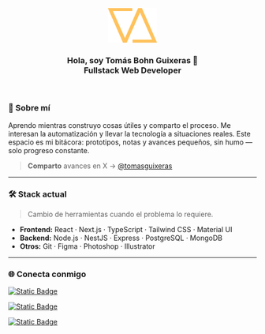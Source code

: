 <div id="header" align="center" >
  <img src="logo.png" width="100" />
  <h3 align="center">
  Hola, soy Tomás Bohn Guixeras 👋
  <br/>
  Fullstack Web Developer
  </h3>
</div>
<br/>

### 🚀 Sobre mí
Aprendo mientras construyo cosas útiles y comparto el proceso. Me interesan la automatización y llevar la tecnología a situaciones reales. Este espacio es mi bitácora: prototipos, notas y avances pequeños, sin humo — solo progreso constante.
> **Comparto** avances en X → [@tomasguixeras](https://x.com/tomasguixeras)

---

### 🛠️ Stack actual
> Cambio de herramientas cuando el problema lo requiere.
- **Frontend:** React · Next.js · TypeScript · Tailwind CSS · Material UI
- **Backend:** Node.js · NestJS · Express · PostgreSQL · MongoDB  
- **Otros:** Git · Figma · Photoshop · Illustrator  

---

### 🌐 Conecta conmigo
[![Static Badge](https://img.shields.io/badge/X%20(Twitter)-tomasguixeras?style=for-the-badge&logo=x&color=%23000000)](https://x.com/tomasguixeras)

[![Static Badge](https://img.shields.io/badge/LinkedIn-tomasguixeras?style=for-the-badge&logo=data%3Aimage%2Fwebp%3Bbase64%2CUklGRugFAABXRUJQVlA4TNwFAAAv%2F8F%2FEE9AkG1Tf9sDPNMgyLapv%2B0BnhFk29Tf9gDPFDaSlHz%2FBRruDi0QgOpXDxsZWHGl%2F%2Fttg4OgbdvE%2FGlv%2ByFExAQ02xjqbRcat97%2BIu02qda2OZLyX8L83RW63UaCy8k1GVypDa4dB1eSdXUJZblhmPnh%2FC%2B5I%2Fo%2FAZS0%2FW%2FbRj8Vgn8skXIApByAfnIBZsoeqWu4e4lpemZnyn3X23lVCPyIPJg%2BEf2fAPnWzxdvTpXs%2B0%2B7NVLWx0r4Fx2tXyrk9jRST8r5Ls4tJX0X45ayVv2eKWwrfVbFHfpEXqZa75kCb%2FU6VZEfrTMxa%2FSqNjAz01XPFbpbFaiZellR7N2yxM3qha7g1UIhd7UwkXMLgZwRSFX0FeSIXQfJ7DwksmsgAzujq8JXhd70iN5oohcyPZ%2FwRXoOXxvwDfSsbv7fYth82pk9Xux9efeszOyvWNQADn8ssS3B2gcvSqs5vUTfr6ysQsT3qO4R9R2oO0R%2BiukE0W9BCojfRkRWEsg1oiMkTYCcTnMDSCHxHTweqb%2BMdFQymeA4pK9wbggkobHCUNAEUAYyiuMuGAfOBqYjkcClYpm4aJaCxYO1Y7nmSVQUjdyF0oB3heKJOpSOSAKTCVNiophmJsK0ILFgXpE4qoYkUMlIZMQViUy4EpEpVyZS%2FbEyE1FcOyI11xG%2Be0SEayGiuQq%2BhYgUX811RERx7fDNRCquiciUKxOZcCUi4%2BLruAIRT9WVaEtVkRjNVJgoph2TiikzGTFFJoFpYOKImkIVnoXKlCdT6XhGKg1NVaw1yxGXCUvi4km6crXCUcCYG45ExlFURasYJjaBoI9sjKRbFO51ukinkVRF8YZEPfAxKs0zBeySVEV8myIxshLvWiE7ibUqZqfj1IGT8TpGHZX0pu53GJR1e9%2Fn6zPFvS3r%2FP7SlHizM5OFi70fTblvfPr%2Bmfnf%2F5v%2F%2F7K98f3nnd%2FOHi8vzmez3d3Prwur2XlA78PZl3fF9OkUsQ%2B%2FPP92dE%2BUYW9XT4QJ7K%2BCpHtvvxmgPADSX8b7UCP5wQsyzSkYL99x2dYgvYlM7D14%2BzsiTQ3qdzxcDfIrGk5Af8ViU2OA1yQ8hvmMg9MDkUShqTHUFiAoDHdlcIchfyBwhEH36D93OSwp%2FlMYevLeHIOvzmv18OSO7xQy2AbPBWRxcpyVPFTHzZHJ5DYruVjd1iGb0WuSj8VpHfLZnFZnRJLLAnK6uKzKSvOY1VmR5LCAvC4OqzLT%2FGV1ZiS5KyC3s7cg2Vndld%2BOTxK9PtOTFV%2FHJxHfhO8evhVfxycBX8a3w1fwNXzCL%2BJL%2BCZ8R%2FgKvoqv45MRXwTQPr55dGrMxnc7Mojsvs%2BP9Ws%2F1gOYnHdzrt9of%2BXb%2Be5S9%2Fgz3T3P9Se615%2FZiuN60j0fk61%2B60n3rriq327r%2FltN1d12rYc8opLBaXU4iBGq4LSkhw1U0WdFD10zJZf1cLA5U3bZBz241USTy8LhzIRo9lhRg55o57FowdQ89xy2qslrnsVhkw3HUxw22jBCs%2FqrqNGqXLKVjqb6a7TiaJq7VjUrLN1ds52KRdwV7XSF0tSuoxmcVQwZzTI6a7akyiRZmrIEZ42Wrliir6paDkWymHJFMpsyLMlX2VZdItFWVSJqe0ySXVWNdSTJVcWYJ8muWoy5AtkZawtkMmYLJBszujyiNSmPYE1xTK4arFUU3VVdrU8pxFXV3Lg4VnNXxbGY64rjCN%2FOXCiOGd%2F008UXR%2F7ll8y5v5xFc%2B1fzsIvv3Hz3%2Ba%2FzX%2Bb%2Fzb%2Fbf7b%2FPd3lHBOGa87p%2FwOzinzj%2BN%2F%2F2%2F%2B%2F9vtQK8Z6bX4XKDnI72Ar0v0RpleNdOr78FrUOB5VHhXaPAqyMhOIAmdB2RGNwGkoBNAGjmPxQBuutAzOFmQhVuHpQ2blWWSqM2xcoFmZVWDNseaGVkr61RkCmtnYMdYv%2FLy6JtpNdKrR1Ztjf51JNUKYq6gnCDup0BpRyN2f4toW5Dy5uLNKZr3n3Yf0B8%3D&color=0072b1&link=https%3A%2F%2Fwww.linkedin.com%2Fin%2Ftomasguixeras)](https://www.linkedin.com/in/tomasguixeras/)

[![Static Badge](https://img.shields.io/badge/Portfolio-tomasguixeras?style=for-the-badge&logo=data%3Aimage%2Fwebp%3Bbase64%2CUklGRqwMAABXRUJQVlA4WAoAAAAQAAAABwEAuAAAQUxQSJUFAAABoJZte942MwRBMIRAEIRCMAQzmBjUDBwGGQNBMARDEAS%2Fn92jR891629EQJIkSVJTgOKWbLMk0aMP1EfAbem8bbaXWpZ4ty99c9umpYD3pm6y9bXuAaeom491asBJTdus9hebA94PbXP%2BPRy8pM3as5OsAe%2F8YI9kSnDGj0cyJviiTydZ2HVN7Zs2n%2BD%2BZFJwgY9HMqjDwaeLPHw0zXf%2FnLMJ7knuvyVIh8sL4uaSzO9wlTJuROuP1XXiHyLY%2BqMgxi%2BZrT9aIoxbMl1%2FFCGk648Wna7CA68%2FNnKy2xyUYDHJb9uugulwUnimRtEfSlCth6CDrD9e1GTrppDJ%2BuMQkvz17%2FYJ1h8tyeC9LCB8VHS4X09Hdbgo%2BkMFbhu7VDYleBeR%2FN11DikQXMDu1tfbC1l%2FZNrkp%2B%2FYk8j6o%2BKSe3%2FGvclXYWQF3e3HzZSsP04au39vV%2FJVGKjgZE7%2BGZCfHZXe4TYjHc5jx3w6XB87g2eD7fE4LqL1x40XHi6YTPDayc4Ol%2BfS4U4XFY7SHzYo6G7ADvfmYjcnO%2BETcLJxr%2BAmO34ymGBud3P8PV7m0eEul6aA0x82UIWHvVSA9UejJttLBVl%2FbMzu1vEqyfqjsontcCuww6Xb4wNl6g8biMl9nwxYfzwvXnfr%2FMLI%2BuOIPF8upOoPWoerNv7xbSrRH4WWPOST%2BVri3YoRsGR4qehduWPRYW2DrD%2BusMkuZ0Wy%2FiB1OJfuJkd%2FVFJ3GydoMOAIDymlolEWm7MLBemPJ0GS7zTwk7kwHY6SPHaxS3WHO8dq%2BTdGfyBwexz9ROmPm9jdVOmPTOhuw9c2MB2OIDx8vz%2BK%2FjBCyx6%2FY%2FRHdKwuFKY%2FnjV6dzO%2FLUVLSSV6dxN1nUjw%2F87bYmzlH7L%2BKKTuJk5%2FtDB02ZXU6Y%2BN0IoEdThjsJhvFq0%2FctzkOJ%2FMhelwlO4mUH88r%2FDdTVKHW21zRE2OdZ0IJTghuptG%2FVEIHK8%2FMAitlmR1uO0J2Aw%2B0Q6pG1l%2FXCGTR97Q%2BiOH72469UeNS2kd7m1EtMPIaL122EAJPqMli%2FzX32p8e6G7WxT9oa7D1b4rGeR1uNvz7WGvLKsU%2FREJZ1RPsZP1xx03Wa%2F%2ByGG7mzj9Eebt3VbhLBTViDDdLUrLJOuPGrO76dMfMWpXdlmx1qc%2FYgR%2FrFeDhgYluKXAKjfOsR%2FT4SJ1t6gdrmLgzNazoUgNPsZX0C3%2BFZCFrD%2BqluNGQuuPHFx4hDgPFgxiCQ%2Bd%2BmPsYvPLhdr1xzE0%2BWTsKjenwwXsbuGWkrKWDvftuYVIXEp6jAhTtvXrj31kdwsJsv64RjIk0PojBxEeM9AfNUayXv0xBquZUUHWH%2Bd4xv83q4pBGiE8ctxZ0PqjjE%2Behv5oaWAypsNhgstQQnaVQsHtf%2BKIPS%2B0%2FsjDkkkdjhJcxybr1h9GuBOITMcv0%2Fxews%2BG0R%2Bu29bt0d1moz%2FKuOTp6I%2BWXLsbEy2Rkfs4gw63GeGW%2FG0d0UtJxuBtUPKM9Ef1625cVGyHS7eRlNtF1h%2FVqUZhZifrj%2Bc1IHlW%2BuPw7G7UDleYHa5aCQJaf5Sfk41E3d4Q7FY4J89Mf%2BzO3W1m%2BuP6aTu1Ega0%2Fsh9x60XbZabrD%2BqR3ejB5%2BYDpcdu9vs9MfZJzyA4OgPe2c%2BrQQCrT%2BKObn9MXl%2B%2BqOlzu42qWArOoQHE2T9cS%2FbCMIuy%2BEED100ghw7V0pw60mWEYxBX%2FK0OtxlGk%2FOZClp95qdPCtYf3gkT1J%2F9CVPrcO5cYKoHlMX%2BGxQ%2FeHR3ealPwYm1wdzgwR%2FOXQ3AUPUH8aSoGmejRf8rWoqr8OtGganP4xnRllTacGriqHoj75vW9gUFjYdQ9cf96Jj6Ppj0zYNFHwnJcPWH%2BeiZNj6Y%2B2eGeFjpZYh64%2Bsb1oCAFZQOCDwBgAA8CwAnQEqCAG5AD6RQJtKJaOiIaxQeciwEglibuFs%2Fh3%2BAYwF4A%2FQD%2BAQQD8AP0A%2FwGqAfgB%2BgECA%2FgH4AXN0K%2F3n8pvBszj2n%2Bo%2Fux%2Fceej5ex7eF%2Fin%2Be9Crw780%2F3v9c6gH8A%2F%2F%2FsAfw3oAeYDzXf%2BP6hvQA%2FcnrAPQA8tj2Qv7T0gH%2Fz4OrwB%2FAPwA%2FQD8%2Fe%2FwjUew2GPRcSVcWErxdxiU7sL5hJpBVIKmMPdmbbZEyuYGLU3g6htvAZW5ex%2FURe3rzT%2BZ2R4p8KrXBoW7eioDr7qInrfqUNE5k2glb08Jmr7DXq8b4ROZNBG25IWCfdMdE3Ex4dnA6esSeFV6CVvRigy6P8ecda88O0MNKRMbPrlO2GCA2wu2Dpx7%2FugVk9AxPd9O5qevikkF5kSYiRP2ktw5Wopx5kSbIXauKEHhysYjs7q7L2giJZ%2BjftyYEfvH%2FQT6CeaDXcQhwTNPerNxhElK%2BA1g8C8Nn8%2FdBwA%2FXESJXCfc3GGR409OVM2LgraBnAJYgIoAfreoloa8DZTQ14IX2gr8elG4qfnc3LHF6w0RaAMXbG%2F%2BbYZHph4hzLkL4V7TG9ZGfHeprn0UhkSbqSAVu01RGDHVaXD3MF%2Bm21wY%2FWHIPZgI6YrQbKFOYGqZrdNg%2Bco%2F%2FmAOv2WQMPRsbfG%2BeXtWbkAGBQ68nK9%2BQsrvMUJyjh9BGj9OwWtS1l7JbJ8FimCp9dDBEMmS9qmebqhJuAQC7Qf9K3OA%2FFGfYGeutw%2FpwFXHAy6edYKN8RbV9x22e34RecOw7KN6aTvvW603Iu51CawIvwAgcIN6nZBnn2GlVR9M%2B74Zu7u9Do3zt7c98q9ZlE%2B3r5YgTyWp0%2FgHL4HRdIY4vJ5lLModC1lw3md%2FoTCmm%2FIvS4LBnOsKFmvIX6KHPfl8trC0QZc4AzicFtt%2Bee4lwHJO57diZflHZAs0g1%2BT%2BOhQfsGABNPFApmy7cqmyn%2FRN7oe8xLXMTRInTs7Ey02BSJNyVsGVB%2BW6wiHcVqIR2pljdscCpJXqdWNwKeMnncqWiyMo4m24yxAg%2BUe4vF9qtNC9a25ZtSKmskyymk2HVKI6e2%2F4rjcFSF50BZZQ3bE72y5aYXIoRtzuDBm3kNhxf%2BxaudkWxJZ8AsXWC38BPZ%2FXRF%2FoZZRKJ2mcxUiyuat2svbH38hNjolibh3%2BzqR%2FeCVdqeMQ8di9OCYftkVr5KkLEkBFW6WRipGQM9VwKeWRXc2Vzq7FLznBuVWhWR6D2vGFCr7Vz8HfPwjBJopwUWuLu14vO1fefDYzUMzTTGx2mPYaVVH0T7cAsIII8pJynlzXORgQFl1uZUCn7ospuJvoiV96u7makqBzrdBqHOKSs8PCnrBq0z%2Ff8BXX%2Fyy%2Fm0ksmKzNeYbkFcRqYBuP4z9p91E8FxGRKhZ%2FX3E4g%2B4juZfeoxx27kc0IrUK5EOyVFK1bwD2whEMBC2fxwv%2Fq9QkV4xtGryvibkrYOPoGcZr8%2FjOsvTFwyPb7glM%2FqhRtUgOZcXrPLykCo59rP3IdXhDt8Is7Ujz%2BT4tCMxG%2FBwTDnHHGJroYpZgQ1np%2BZW5kPg%2FaiFRRiVJQ1PjKV1wBLH8k7X82mysO5H5RFjqHDw%2FBpM2C6wvkp6mlAM5m2XByUXg7MchjRwi2HjrXZP0QdKzk09PTeCyX%2FPCOgKt95ER%2FEHYqcGGNou5Sm6UG07swFe62egSpAiuBGpF908s68lV%2B8k0F0gIreI2QOOodeaJw4A5PvVjbP0CVimgHW1DuMkPxFDo2aMl%2FgZKA47%2Fm2Q4t8uquRo7VoO1UG42%2BmHLY8PNPGUSrS6V9zP4TuGwaeVEAakO9jKSxdbPiJtLgrZfYmaFyKHD3JPqAf59RTSUHqzaBB%2BNGKzOY8qNBV%2BO1URkSoSyEPQmKxrFwAJk5OodkILMZRIrR8OB0lHJLt%2Fmu4Re7anFbP%2Fs30IEQsQVDNRcO6eMk4mC%2FWj%2FFQ5oJtPGAEdDt96tseBcKzpY1pbiyb5WihjMo%2BqzYZaUJKTbfhxmniMBzVecrbHE4fc2ifjkn%2F2QpqMwnJeq37V95rKapIp38k3zCh4SaRJGAocnPeKE6Q9xFwtP4C30qr6AGWkpD8BI%2BT7g%2FMVGuypjP31Ah86nnfwR%2FV9yFDit2WbaQqkAs4R8i90i63QBA4ghvKT%2BF2K2WvR6BpDaB720ywftQa8GWiebiPFwRAzJC53RT%2Fs99%2F%2F90VrtkP5N7qVXqARsz%2BuPwZMBpW8DdC3lGOcPUvCHnP2CKtnqW%2B7Dhp0on2X%2FZiEj9ggnc4%2FkbDYeLB1PyYOna%2FnsEmHMf8m87u6kRKWUsu6AdYh7kLgAvRlQ5Ed%2FP6P%2Bp77TXVnukU%2BBWOQAAA&color=242531)](https://tomasguixeras.com)
